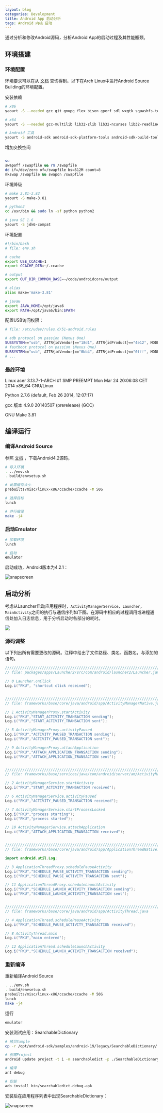 ```yaml
---
layout: blog
categories: Development
title: Android App 启动分析
tags: Android 内核 启动
---
```


通过分析和修改Android源码，分析Android App的启动过程及其性能瓶颈。

## 环境搭建

### 环境配置

环境要求可以在从 [文档](http://source.android.com/) 查询得到。以下在Arch Linux中进行Android Source Building的环境配置。

安装依赖

```bash
# x86
yaourt -S --needed gcc git gnupg flex bison gperf sdl wxgtk squashfs-tools curl ncurses zlib schedtool perl-switch zip unzip libxslt

# x64
yaourt -S --needed gcc-multilib lib32-zlib lib32-ncurses lib32-readline

# Android 工具
yaourt -S android-sdk android-sdk-platform-tools android-sdk-build-tools android-studio
```

增加交换空间

```bash

su
swapoff /swapfile && rm /swapfile
dd if=/dev/zero of=/swapfile bs=512M count=8
mkswap /swapfile && swapon /swapfile
```

环境降级

```bash
# make 3.81-3.82
yaourt -S make-3.81 

# python2
cd /usr/bin && sudo ln -sf python python2

# java SE 1.6
yaourt -S jdk6-compat
```

环境配置

```bash
#!/bin/bash
# file: env.sh

# cache
export USE_CCACHE=1
export CCACHE_DIR=~/.ccache

# output
export OUT_DIR_COMMON_BASE=~/code/androidcore/output

# alias
alias make='make-3.81'

# java6
export JAVA_HOME=/opt/java6
export PATH=/opt/java6/bin:$PATH
```

配置USB访问权限：

```bash
# file: /etc/udev/rules.d/51-android.rules

# adb protocol on passion (Nexus One)
SUBSYSTEM=="usb", ATTR{idVendor}=="18d1", ATTR{idProduct}=="4e12", MODE="0600", OWNER="<username>"
# fastboot protocol on passion (Nexus One)
SUBSYSTEM=="usb", ATTR{idVendor}=="0bb4", ATTR{idProduct}=="0fff", MODE="0600", OWNER="<username>"
# ...
```


### 最终环境

Linux acer 3.13.7-1-ARCH #1 SMP PREEMPT Mon Mar 24 20:06:08 CET 2014 x86_64 GNU/Linux

Python 2.7.6 (default, Feb 26 2014, 12:07:17)

gcc 版本 4.9.0 20140507 (prerelease) (GCC)

GNU Make 3.81

<!--more-->

## 编译运行

### 编译Android Source

参照 [文档](http://source.android.com/source/downloading.html) ，下载Android4.2源码。

```bash
# 导入环境
. ../env.sh
. build/envsetup.sh

# 设置缓存大小
prebuilts/misc/linux-x86/ccache/ccache -M 50G

# 选择目标
lunch

# 并行编译
make -j4
```

### 启动Emulator


```bash
# 加载环境
lunch 

# 启动
emulator
```

启动成功，Android版本为4.2.1：

![snapscreen](/assets/img/blog/android-boot.png)

## 启动分析

考虑从Launcher启动应用程序时，`ActivityManagerService`，`Launcher`，`MainActivity`之间的执行与通信序列如下图。在源码中相应的过程调用或进程通信处加入日志信息，用于分析启动时各部分的耗时。

![](/assets/img/blog/android-core-appstartup.png)

### 源码调整

以下列出所有需要更改的源码。注释中给出了文件路径、类名、函数名，与添加的语句。

```java
/////////////////////////////////////////////////////////////////////////
// file: packages/apps/Launcher2/src/com/android/launcher2/Launcher.java

// 0 Launcher.onClick
Log.i("PKU", "shortcut click received");


/////////////////////////////////////////////////////////////////////////
// file: frameworks/base/core/java/android/app/ActivityManagerNative.java

// 1 ActivityManagerProxy.startActivity 
Log.i("PKU","START_ACTIVITY_TRANSACTION sending");
Log.i("PKU","START_ACTIVITY_TRANSACTION sent");

// 5 ActivityManagerProxy.activityPaused
Log.i("PKU","ACTIVITY_PAUSED_TRANSACTION sending");
Log.i("PKU","ACTIVITY_PAUSED_TRANSACTION sent");

// 9 ActivityManagerProxy.attachApplication
Log.i("PKU","ATTACH_APPLICATION_TRANSACTION sending");
Log.i("PKU","ATTACH_APPLICATION_TRANSACTION sent");


/////////////////////////////////////////////////////////////////////////
// file: frameworks/base/services/java/com/android/server/am/ActivityManagerService.java

// 2 ActivityManagerService.startActivity
Log.i("PKU","START_ACTIVITY_TRANSACTION received");

// 6 ActivityManagerService.activityPaused
Log.i("PKU","ACTIVITY_PAUSED_TRANSACTION received");

// 7 ActivityManagerService.startProcessLocked
Log.i("PKU","process starting");
Log.i("PKU","process started");

// 10 ActivityManagerService.attachApplication
Log.i("PKU","ATTACH_APPLICATION_TRANSACTION received");


/////////////////////////////////////////////////////////////////////////
// file: frameworks/base/core/java/android/app/ApplicationThreadNative.java

import android.util.Log;

// 3 ApplicationThreadProxy.schedulePauseActivity
Log.i("PKU","SCHEDULE_PAUSE_ACTIVITY_TRANSACTION sending");
Log.i("PKU","SCHEDULE_PAUSE_ACTIVITY_TRANSACTION sent");

// 11 ApplicationThreadProxy.scheduleLaunchActivity
Log.i("PKU","SCHEDULE_LAUNCH_ACTIVITY_TRANSACTION sending");
Log.i("PKU","SCHEDULE_LAUNCH_ACTIVITY_TRANSACTION sent");


/////////////////////////////////////////////////////////////////////////
// file: frameworks/base/core/java/android/app/ActivityThread.java

// 4 ApplicationThread.schedulePauseActivity 
Log.i("PKU","SCHEDULE_PAUSE_ACTIVITY_TRANSACTION received");

// 8 ActivityThread.main
Log.i("PKU","main entered");

// 12 ApplicationThread.scheduleLaunchActivity
Log.i("PKU","SCHEDULE_LAUNCH_ACTIVITY_TRANSACTION received");
```

### 重新编译

重新编译Android Source

```bash
. ../env.sh
. build/envsetup.sh
prebuilts/misc/linux-x86/ccache/ccache -M 50G
lunch
make -j4
```

运行

```bash
emulator
```

安装测试应用：SearchableDictionary

```bash
# 拷贝Sample
cp -r /opt/android-sdk/samples/android-19/legacy/SearchableDictionary/ .

# 创建Project
android update project -t 1 -n searchabledict -p ./SearchableDictionary

# 编译
ant debug

# 安装
adb install bin/searchabledict-debug.apk
```
安装后在应用程序列表中出现SearchableDictionary：

![snapscreen](/assets/img/blog/android-core-app.png)


